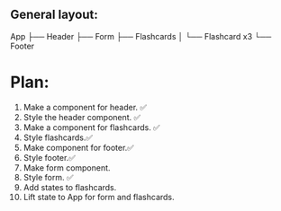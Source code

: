## General layout:

App
├── Header
├── Form
├── Flashcards
│ └── Flashcard x3
└── Footer

# Plan:

1. Make a component for header. ✅
2. Style the header component. ✅
3. Make a component for flashcards. ✅
4. Style flashcards.✅
5. Make component for footer.✅
6. Style footer.✅
7. Make form component.
8. Style form. ✅
9. Add states to flashcards. 
10. Lift state to App for form and flashcards.

